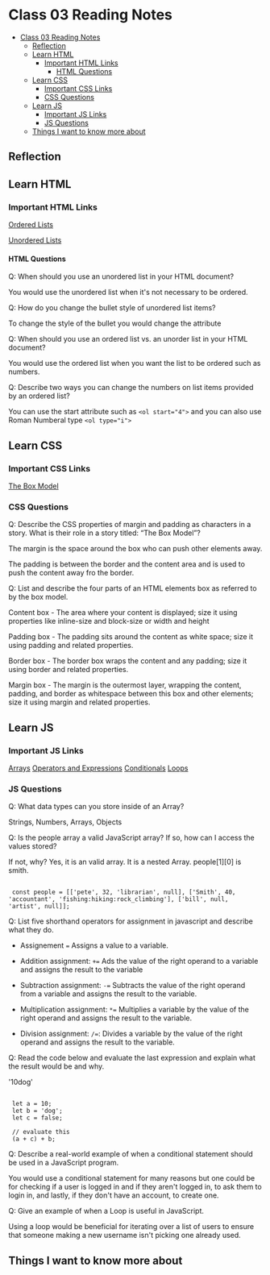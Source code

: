 # Class 03 Reading Notes

- [Class 03 Reading Notes](#class-03-reading-notes)
  - [Reflection](#reflection)
  - [Learn HTML](#learn-html)
    - [Important HTML Links](#important-html-links)
      - [HTML Questions](#html-questions)
  - [Learn CSS](#learn-css)
    - [Important CSS Links](#important-css-links)
    - [CSS Questions](#css-questions)
  - [Learn JS](#learn-js)
    - [Important JS Links](#important-js-links)
    - [JS Questions](#js-questions)
  - [Things I want to know more about](#things-i-want-to-know-more-about)

## Reflection

## Learn HTML

### Important HTML Links

[Ordered Lists](https://developer.mozilla.org/en-US/docs/Web/HTML/Element/ol)

[Unordered Lists](https://developer.mozilla.org/en-US/docs/Web/HTML/Element/ul)

#### HTML Questions

Q: When should you use an unordered list in your HTML document?

 You would use the unordered list when it's not necessary to be ordered.

Q: How do you change the bullet style of unordered list items?

  To change the style of the bullet you would change the attribute

Q: When should you use an ordered list vs. an unorder list in your HTML document?

  You would use the ordered list when you want the list to be ordered such as numbers.

Q: Describe two ways you can change the numbers on list items provided by an ordered list?

  You can use the start attribute such as `<ol start="4">` and you can also use Roman Numberal type `<ol type="i">`
  
## Learn CSS

### Important CSS Links

[The Box Model](https://developer.mozilla.org/en-US/docs/Learn/CSS/Building_blocks/The_box_model)

### CSS Questions

Q: Describe the CSS properties of margin and padding as characters in a story. What is their role in a story titled: “The Box Model”?

  The margin is the space around the box who can push other elements away.

  The padding is between the border and the content area and is used to push the content away fro the border.
  
Q: List and describe the four parts of an HTML elements box as referred to by the box model.

Content box - The area where your content is displayed; size it using properties like inline-size and block-size or width and height

Padding box - The padding sits around the content as white space; size it using padding and related properties.

Border box - The border box wraps the content and any padding; size it using border and related properties.

Margin box - The margin is the outermost layer, wrapping the content, padding, and border as whitespace between this box and other elements; size it using margin and related properties.
  
## Learn JS

### Important JS Links

[Arrays](https://developer.mozilla.org/en-US/docs/Learn/JavaScript/First_steps/Arrays)
[Operators and Expressions](https://developer.mozilla.org/en-US/docs/Web/JavaScript/Guide/Expressions_and_Operators)
[Conditionals](https://developer.mozilla.org/en-US/docs/Learn/JavaScript/Building_blocks/conditionals)
[Loops](https://developer.mozilla.org/en-US/docs/Learn/JavaScript/Building_blocks/Looping_code)

### JS Questions

Q: What data types can you store inside of an Array?

  Strings, Numbers, Arrays, Objects

Q: Is the people array a valid JavaScript array? If so, how can I access the values stored?

If not, why? Yes, it is an valid array. It is a nested Array. people[1][0] is smith.

``` JS

 const people = [['pete', 32, 'librarian', null], ['Smith', 40, 'accountant', 'fishing:hiking:rock_climbing'], ['bill', null, 'artist', null]];

```

Q: List five shorthand operators for assignment in javascript and describe what they do.

- Assignement `=` Assigns a value to a variable.

- Addition assignment: `+=`  Ads the value of the right operand to a variable and  assigns the result to the variable

- Subtraction assignment: `-=` Subtracts the value of the right operand from a variable and assigns the result to the variable.

- Multiplication assignment: `*=` Multiplies a variable by the value of the right operand and assigns the result to the variable.

- Division assignment: `/=`: Divides a variable by the value of the right operand and assigns the result to the variable.

Q: Read the code below and evaluate the last expression and explain what the result would be and why.

  '10dog'

``` JS

 let a = 10;
 let b = 'dog';
 let c = false;

 // evaluate this
 (a + c) + b;

 ```

Q: Describe a real-world example of when a conditional statement should be used in a JavaScript program.

  You would use a conditional statement for many reasons but one could be for checking if a user is logged in and if they aren't logged in, to ask them to login in, and lastly, if they don't have an account, to create one.

Q: Give an example of when a Loop is useful in JavaScript.

Using a loop would be beneficial for iterating over a list of users to ensure that someone making a new username isn't picking one already used.

## Things I want to know more about
